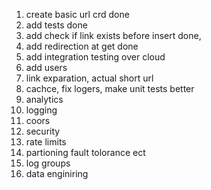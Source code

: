 1. create basic url crd done
1. add tests done
1. add check if link exists before insert done,
1. add redirection at get done
1. add integration testing over cloud
1. add users
1. link exparation, actual short url
1. cachce, fix logers, make unit tests better
1. analytics
1. logging
1. coors
1. security
1. rate limits
1. partioning fault tolorance ect
1. log groups
1. data enginiring
